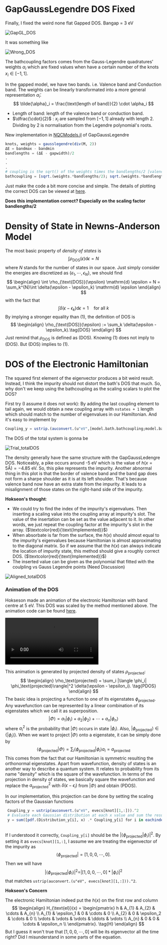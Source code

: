 # GapGaussLegendre DOS Fixed

Finally, I fixed the weird none flat Gapped DOS. Bangap = 3 eV 

![GapGL_DOS](fig/17-May-2024/GapGL_DOS.svg)

It was something like 

![Wrong_DOS](/Users/u5575142/Desktop/Louhokseson.github.io/Typora/fig/17-May-2024/Wrong_DOS.svg)

The bathcoupling factors comes from the Gauss-Legendre quadratures' weights $\alpha_i$ which are fixed values when have a certain number of the knots $x_i \in [-1,1]$. 

In the gapped model, we have two bands. i.e. Valence band and Conduction band. The weights can be linearly transformated into a more general representation $\tilde{\alpha}_i$.
$$
\tilde{\alpha}_i = \frac{\text{length of band}}{2} \cdot \alpha_i
$$

- Length of band: length of the valence band or conduction band.
- $\dfrac{\cdot}{2}$ : $x_i$ are sampled from $[-1,1]$​​ already with length 2. Dividing by 2 is normalisation from the Legendre polynomial's roots.

New implementation in [NQCModels.jl](https://github.com/maurergroup/NQCModels.jl/tree/hokseson) of GapGaussLegendre

```julia
knots, weights = gausslegendre(div(M, 2))
ΔE = bandmax - bandmin
bandlengths = (ΔE - gapwidth)/2
.
.
.
# coupling is the sqrt() of the weights times the bandlengths/2 [valence band's coupling ; conduction band's coupling]
bathcoupling = [sqrt.(weights.*bandlengths/2); sqrt.(weights.*bandlengths/2)]

```

Just make the code a bit more concise and simple. The details of plotting the correct DOS can be viewed at [here](https://github.com/maurergroup/NQCModels.jl/blob/hokseson/plots/GapDOS.jl).

**Does this implementation correct? Especially on the scaling factor bandlengths/2**

# Density of State in Newns-Anderson Model

The most basic property of *density of states* is 
$$
\int \rho_{\text{DOS}}(\epsilon) \mathrm{d} \epsilon = N
$$
where $N$ stands for the number of states in our space. Just simply consider the energies are discretized as $\{\epsilon_1,\cdots,\epsilon_N\}$, we should find
$$
\begin{align}
\int \rho_{\text{DOS}}(\epsilon) \mathrm{d} \epsilon = N = \sum_k^{N}\int \delta(\epsilon - \epsilon_k) \mathrm{d} \epsilon
\end{align}
$$
with the fact that
$$
\int \delta(\epsilon - \epsilon_k) \mathrm{d} \epsilon = 1 \quad \text{for all }k
$$
By implying a stronger equality than (1), the definition of DOS is  
$$
\begin{align}
\rho_{\text{DOS}}(\epsilon) := \sum_k \delta(\epsilon - \epsilon_k).\tag{DOS}
\end{align}
$$
Just remind that $\rho_{\text{DOS}}$​​ is defined as (DOS). Knowing (1) does not imply to (DOS). But (DOS) implies to (1).



# DOS of the Electronic Hamiltonian

The squared first element of the eigenvector produces a bit weird result. Instead, I think the impurity should not distort the bath's DOS that much. So, why don't we keep using the bathcoupling as the scaling scalars to plot the DOS?

First try (I assume it does not work): By adding the last coupling element to tail again, we would obtain a new coupling array with `nstates + 1` length which should match to the number of eigenvalues in our Hamiltonian. And it's easy to implement by

```julia
Coupling_y = ustrip.(auconvert.(u"eV",[model.bath.bathcoupling;model.bath.bathcoupling[end]].^2))
```

The DOS of the total system is gonna be

![Trial_totalDOS](fig/17-May-2024/Trial_totalDOS.png)

The density generally have the same structure with the GapGaussLedengre DOS. Noticeably, a pike occurs around -5 eV which is the value of $h(x = 5 \text{\AA}) = - 4.85 \text{ eV}$.  So, this pike represents the impurity. Another abnormal thing in this plot is that the border of valence band and the band gap does not form a sharpe shoulder as it is at its left shoulder. That's because valence band now have an extra state from the impurity. It leads to a misalignment of those states on the right-hand side of the impurity.

**Hokseon's thought**: 

- We could try to find the index of the impurity's eigenvalues. Then inserting a scaling value into the coupling array  at impurity's slot. The value of the insertation can be set as the value adjacent to it. In other words, we just repeat the coupling factor at the impurity's slot in the array. ($\textcolor{red}{\text{Implemented}}$)
- When absorbate is far from the surface, the $h(x)$ should almost equal to the impurity's eigenvalues because Hamiltonian is almost approximating to the diagonal matrix. So if we assume that the $h(x)$ can always indicate the location of impurity state, this method should give a roughly correct DOS. ($\textcolor{red}{\text{Implemented}}$)
- The inserted value can be given as the polynomial that fitted with the coulpling vs Gauss Legendre points (Need Discussion)

![Aligned_totalDOS](fig/17-May-2024/Aligned_totalDOS.png)

### Animation of the DOS

Hokseson made an animation of the electronic Hamiltonian with band centre at 5 eV. This DOS was scaled by the method mentioned above. The animation code can be found [here](https://github.com/maurergroup/NQCD-IESH-Hokseson/blob/master/scripts/h(x)/Animation.jl).

<video src="fig/17-May-2024/Animation_DOS_centre=5.mp4"></video>

This animation is generated by projected density of states $\rho_\text{projected}$:
$$
\begin{align}
\rho_\text{projected} = \sum_i |\langle \phi_i| \phi_\text{projected}\rangle|^2 \delta(\epsilon - \epsilon_i). \tag{PDOS}
\end{align}
$$
The basic idea is projecting a function to one of its eigenstates $\phi_{\text{projected}}$. Any wavefunction can be represented by a linear combination of its eigenstates which we call it as superposition.
$$
|\Phi\rangle = a_1|\phi_i\rangle + a_2|\phi_2\rangle + \cdots + a_n|\phi_n\rangle
$$
where $a_i^2$ is the probability that $|\Phi\rangle$ occurs in state $|\phi_i\rangle$. Also, $|\phi_\text{projected}\rangle \in \{|\phi_i\rangle\}$. When we want to project $|\Phi\rangle$ onto a eigenstate, it can be simply done by 
$$
\langle \phi_{\text{projected}}|\Phi\rangle = \sum_i \langle\phi_{\text{projected}}| \phi_i\rangle a_i = a_{\text{projected}}
$$
This comes from the fact that our Hamiltonian is symmetric resulting the orthonormal eigenstates. Apart from wavefunction, density of states is an another way to describe a quantum system. It relates to probability from its name "density" which is the square of the wavefunction. In terms of the projection in density of states, we basically square the wavefunction and replace the $a^{2}_{\text{projected}}$ with $\delta(\epsilon - \epsilon_i)$ from $|\Phi\rangle$ and obtain (PDOS).

In our implementation, this projection can be done by setting the scaling factors of the Gaussian functions

``` julia
 Coupling_y = ustrip(auconvert.(u"eV", evecs[knot][1,:])).^2
 # Evaluate each Gaussian distribution at each x value and sum the results
 y = sum([pdf.(Distribution_y[i], x) .* Coupling_y[i] for i in eachindex(Distribution_y)]) 
 
```

If I understood it correctly,  `Coupling_y[i]` should be the $|\langle\phi_{\text{projected}}| \phi_i\rangle|^2$. By setting it as `evecs[knot][1,:]`, I assume we are treating the eigenvector of the impurity as 
$$
\langle\phi_{\text{projected}}| = [1,0,0,\cdots,0].
$$
Then we will have 
$$
|\langle\phi_{\text{projected}}| \phi_i\rangle|^2 = |[1,0,0,\cdots,0] * |\phi_i\rangle|^2
$$
that matches `ustrip(auconvert.(u"eV", evecs[knot][1,:])).^2`.



**Hokseon's Concern**

The electronic Hamiltonian indeed put the $h(x)$ on the first row and column
$$
\begin{align}
    H_{\text{el}}(x) = 
\begin{pmatrix}
h & A_{1} & A_{2} & \cdots & A_{n} \\
A_{1} & \epsilon_1 & 0 & \cdots & 0 \\
A_{2} & 0 & \epsilon_2 & \cdots & 0 \\
\vdots & \vdots & \vdots & \ddots & \vdots \\
A_{n} & 0 & 0 & \cdots & \epsilon_n \\
\end{pmatrix}. \tag{H}
\end{align}
$$
But I guess it won't true that $[1,0,0,\cdots,0]$ will be its eigenvector all the time right? Did I misunderstand in some parts of the equation.
